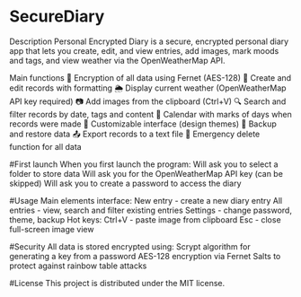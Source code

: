 # SecureDiary
Description
Personal Encrypted Diary is a secure, encrypted personal diary app that lets you create, edit, and view entries, add images, mark moods and tags, and view weather via the OpenWeatherMap API.

Main functions
🔐 Encryption of all data using Fernet (AES-128)
📝 Create and edit records with formatting
🌦️ Display current weather (OpenWeatherMap API key required)
📷 Add images from the clipboard (Ctrl+V)
🔍 Search and filter records by date, tags and content
📅 Calendar with marks of days when records were made
🎨 Customizable interface (design themes)
🔄 Backup and restore data
📤 Export records to a text file
🚨 Emergency delete function for all data

#First launch
When you first launch the program:
Will ask you to select a folder to store data
Will ask you for the OpenWeatherMap API key (can be skipped)
Will ask you to create a password to access the diary

#Usage
Main elements interface:
New entry - create a new diary entry
All entries - view, search and filter existing entries
Settings - change password, theme, backup
Hot keys:
Ctrl+V - paste image from clipboard
Esc - close full-screen image view

#Security
All data is stored encrypted using:
Scrypt algorithm for generating a key from a password
AES-128 encryption via Fernet
Salts to protect against rainbow table attacks

#License
This project is distributed under the MIT license. 

